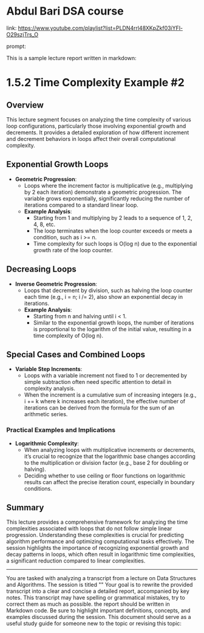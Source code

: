 # Abdul Bari DSA course

link: <https://www.youtube.com/playlist?list=PLDN4rrl48XKpZkf03iYFl-O29szjTrs_O>

prompt:

This is a sample lecture report written in markdown:

# 1.5.2 Time Complexity Example #2

## Overview

This lecture segment focuses on analyzing the time complexity of various loop configurations, particularly those involving exponential growth and decrements. It provides a detailed exploration of how different increment and decrement behaviors in loops affect their overall computational complexity.

## Exponential Growth Loops

- **Geometric Progression**:
  - Loops where the increment factor is multiplicative (e.g., multiplying by 2 each iteration) demonstrate a geometric progression. The variable grows exponentially, significantly reducing the number of iterations compared to a standard linear loop.
  - **Example Analysis**:
    - Starting from 1 and multiplying by 2 leads to a sequence of 1, 2, 4, 8, etc.
    - The loop terminates when the loop counter exceeds or meets a condition, such as i >= n.
    - Time complexity for such loops is O(log n) due to the exponential growth rate of the loop counter.

## Decreasing Loops

- **Inverse Geometric Progression**:
  - Loops that decrement by division, such as halving the loop counter each time (e.g., i = n; i /= 2), also show an exponential decay in iterations.
  - **Example Analysis**:
    - Starting from n and halving until i < 1.
    - Similar to the exponential growth loops, the number of iterations is proportional to the logarithm of the initial value, resulting in a time complexity of O(log n).

## Special Cases and Combined Loops

- **Variable Step Increments**:
  - Loops with a variable increment not fixed to 1 or decremented by simple subtraction often need specific attention to detail in complexity analysis.
  - When the increment is a cumulative sum of increasing integers (e.g., i += k where k increases each iteration), the effective number of iterations can be derived from the formula for the sum of an arithmetic series.

### Practical Examples and Implications

- **Logarithmic Complexity**:
  - When analyzing loops with multiplicative increments or decrements, it’s crucial to recognize that the logarithmic base changes according to the multiplication or division factor (e.g., base 2 for doubling or halving).
  - Deciding whether to use ceiling or floor functions on logarithmic results can affect the precise iteration count, especially in boundary conditions.

## Summary

This lecture provides a comprehensive framework for analyzing the time complexities associated with loops that do not follow simple linear progression. Understanding these complexities is crucial for predicting algorithm performance and optimizing computational tasks effectively. The session highlights the importance of recognizing exponential growth and decay patterns in loops, which often result in logarithmic time complexities, a significant reduction compared to linear complexities.

---

You are tasked with analyzing a transcript from a lecture on Data Structures and Algorithms. The session is titled "" Your goal is to rewrite the provided transcript into a clear and concise a detailed report, accompanied by key notes. This transcript may have spelling or grammatical mistakes, try to correct them as much as possible. the report should be written in Markdown code. Be sure to highlight important definitions, concepts, and examples discussed during the session. This document should serve as a useful study guide for someone new to the topic or revising this topic:
